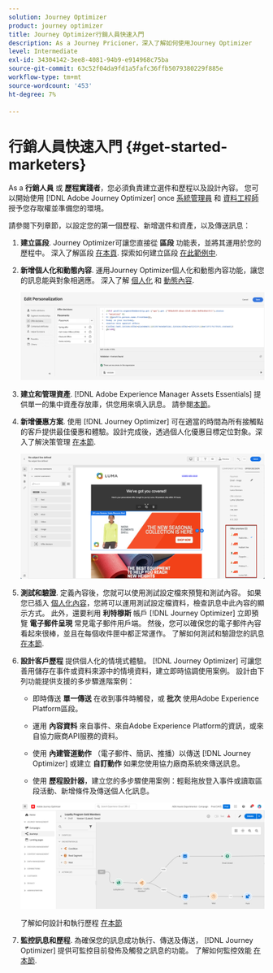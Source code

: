 ```yaml
---
solution: Journey Optimizer
product: journey optimizer
title: Journey Optimizer行銷人員快速入門
description: As a Journey Pricioner，深入了解如何使用Journey Optimizer
level: Intermediate
exl-id: 34304142-3ee8-4081-94b9-e914968c75ba
source-git-commit: 63c52f04da9fd1a5fafc36ffb5079380229f885e
workflow-type: tm+mt
source-wordcount: '453'
ht-degree: 7%

---
```


# 行銷人員快速入門 {#get-started-marketers}

As a **行銷人員** 或 **歷程實踐者**，您必須負責建立選件和歷程以及設計內容。 您可以開始使用 [!DNL Adobe Journey Optimizer] once [系統管理員](administrator.md) 和 [資料工程師](data-engineer.md) 授予您存取權並準備您的環境。

請參閱下列章節，以設定您的第一個歷程、新增選件和資產，以及傳送訊息：

1. **建立區段**. Journey Optimizer可讓您直接從 **區段** 功能表，並將其運用於您的歷程中。  深入了解區段 [在本頁](../../segment/about-segments.md). 探索如何建立區段 [在此範例中](../../segment/creating-a-segment.md).

1. **新增個人化和動態內容**. 運用Journey Optimizer個人化和動態內容功能，讓您的訊息能與對象相適應。 深入了解 [個人化](../../personalization/personalize.md) 和 [動態內容](../../personalization/get-started-dynamic-content.md).

   ![](../assets/perso_ee2.png)

1. **建立和管理資產**. [!DNL Adobe Experience Manager Assets Essentials] 提供單一的集中資產存放庫，供您用來填入訊息。 請參閱[本節](../../design/assets-essentials.md)。

1. **新增優惠方案**. 使用 [!DNL Journey Optimizer] 可在適當的時間為所有接觸點的客戶提供最佳優惠和體驗。設計完成後，透過個人化優惠目標定位對象。深入了解決策管理 [在本節](../../offers/get-started/starting-offer-decisioning.md).

   ![](../assets/offers-e2e-offers-displayed.png)

1. **測試和驗證**. 定義內容後，您就可以使用測試設定檔來預覽和測試內容。 如果您已插入 [個人化內容](../../personalization/personalize.md)，您將可以運用測試設定檔資料，檢查訊息中此內容的顯示方式。 此外，還要利用 **利特穆斯** 帳戶 [!DNL Journey Optimizer] 立即預覽 **電子郵件呈現** 常見電子郵件用戶端。 然後，您可以確保您的電子郵件內容看起來很棒，並且在每個收件匣中都正常運作。 了解如何測試和驗證您的訊息 [在本節](../../design/preview.md).

1. **設計客戶歷程** 提供個人化的情境式體驗。 [!DNL Journey Optimizer] 可讓您善用儲存在事件或資料來源中的情境資料，建立即時協調使用案例。 設計由下列功能提供支援的多步驟進階案例：

   * 即時傳送 **單一傳送** 在收到事件時觸發，或 **批次** 使用Adobe Experience Platform區段。

   * 運用 **內容資料** 來自事件、來自Adobe Experience Platform的資訊，或來自協力廠商API服務的資料。

   * 使用 **內建管道動作** （電子郵件、簡訊、推播）以傳送 [!DNL Journey Optimizer] 或建立 **自訂動作** 如果您使用協力廠商系統來傳送訊息。

   * 使用 **歷程設計器**，建立您的多步驟使用案例：輕鬆拖放登入事件或讀取區段活動、新增條件及傳送個人化訊息。

   ![](../assets/journey-design.png)

   了解如何設計和執行歷程 [在本節](../../building-journeys/journey-gs.md)

1. **監控訊息和歷程**. 為確保您的訊息成功執行、傳送及傳送， [!DNL Journey Optimizer] 提供可監控目前發佈及觸發之訊息的功能。 了解如何監控效能 [在本節](../../reports/global-report.md).
